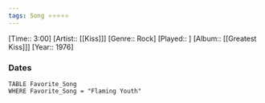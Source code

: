 ```yaml
---
tags: Song ⭐⭐⭐⭐⭐ 
---
```

[Time:: 3:00]
[Artist:: [[Kiss]]]
[Genre:: Rock]
[Played:: ]
[Album:: [[Greatest Kiss]]]
[Year:: 1976]
### Dates
````dataview
TABLE Favorite_Song
WHERE Favorite_Song = "Flaming Youth"
````
